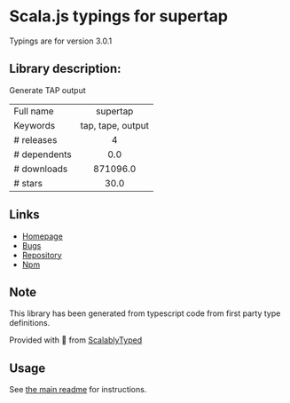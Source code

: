 
# Scala.js typings for supertap

Typings are for version 3.0.1

## Library description:
Generate TAP output

|                    |                 |
| ------------------ | :-------------: |
| Full name          | supertap |
| Keywords           | tap, tape, output |
| # releases         | 4 |
| # dependents       | 0.0 |
| # downloads        | 871096.0 |
| # stars            | 30.0 |

## Links
- [Homepage](https://github.com/vadimdemedes/supertap#readme)
- [Bugs](https://github.com/vadimdemedes/supertap/issues)
- [Repository](https://github.com/vadimdemedes/supertap)
- [Npm](https://www.npmjs.com/package/supertap)
    


## Note
This library has been generated from typescript code from first party type definitions.

Provided with :purple_heart: from [ScalablyTyped](https://github.com/oyvindberg/ScalablyTyped)

## Usage
See [the main readme](../../readme.md) for instructions.


